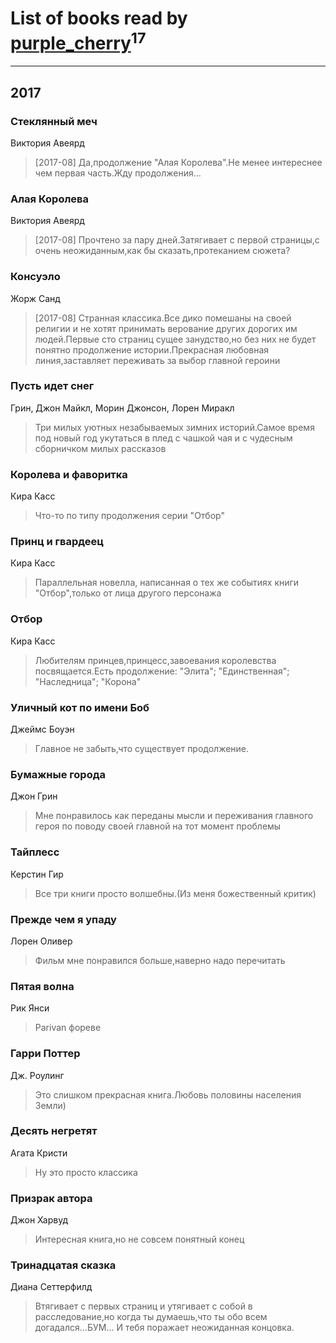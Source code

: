 # List of books read by [purple_cherry](https://plus.google.com/106005619986229944459)<sup>17</sup>
---

## 2017

### Стеклянный меч
Виктория Авеярд
> [2017-08] Да,продолжение "Алая Королева".Не менее интереснее чем первая часть.Жду продолжения...


### Алая Королева
Виктория Авеярд
> [2017-08] Прочтено за пару дней.Затягивает с первой страницы,с очень неожиданным,как бы сказать,протеканием сюжета?


### Консуэло
Жорж Санд
> [2017-08] Странная классика.Все дико помешаны на своей религии и не хотят принимать верование других дорогих им людей.Первые сто страниц сущее занудство,но без них не будет понятно продолжение истории.Прекрасная любовная линия,заставляет переживать за выбор главной героини


### Пусть идет снег
Грин, Джон Майкл, Морин Джонсон, Лорен Миракл
> Три милых уютных незабываемых зимних историй.Самое время под новый год укутаться в плед с чашкой чая и с чудесным сборничком милых рассказов


### Королева и фаворитка
Кира Касс
> Что-то по типу продолжения серии "Отбор"




### Принц и гвардеец
Кира Касс
> Параллельная новелла, написанная о тех же событиях книги "Отбор",только от лица другого персонажа


### Отбор
Кира Касс
> Любителям принцев,принцесс,завоевания королевства посвящается.Есть продолжение: "Элита"; "Единственная"; "Наследница"; "Корона"


### Уличный кот по имени Боб
Джеймс Боуэн
> Главное не забыть,что существует продолжение.


### Бумажные города
Джон Грин
> Мне понравилось как переданы мысли и переживания главного героя по поводу своей главной на тот момент проблемы


### Тайплесс
Керстин Гир
> Все три книги просто волшебны.(Из меня божественный критик)


### Прежде чем я упаду
Лорен Оливер
> Фильм мне понравился больше,наверно надо перечитать


### Пятая волна
Рик Янси
> Parivan фореве


### Гарри Поттер
Дж. Роулинг
> Это слишком прекрасная книга.Любовь половины населения Земли)


### Десять негретят
Агата Кристи
> Ну это просто классика


### Призрак автора
Джон Харвуд
> Интересная книга,но не совсем понятный конец


### Тринадцатая сказка
Диана Сеттерфилд
> Втягивает с первых страниц и утягивает с собой в расследование,но когда ты думаешь,что ты обо всем догадался...БУМ... И тебя поражает неожиданная концовка.



